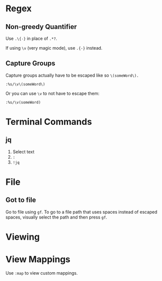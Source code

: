 # Regex
## Non-greedy Quantifier
Use `.\{-}` in place of `.*?`.

If using `\v` (very magic mode), use `.{-}` instead.

## Capture Groups
Capture groups actually have to be escaped like so `\(someWord\).`

`:%s/\v\(someWord\)`

Or you can use `\v` to not have to escape them:

`:%s/\v(someWord)`

# Terminal Commands
## jq
1. Select text
2. `:`
3. `!jq`

# File
## Got to file
Go to file using `gf`. To go to a file path that uses spaces instead of escaped spaces, visually select the path and then press `gf`.

# Viewing
# View Mappings
Use `:map` to view custom mappings.

